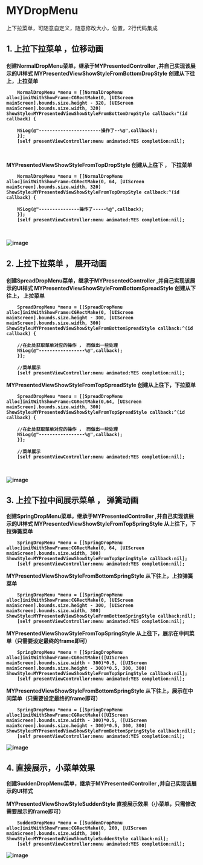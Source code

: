 # MYDropMenu
上下拉菜单，可随意自定义，随意修改大小，位置，2行代码集成



## 1. 上拉下拉菜单 ，位移动画<p>

<b>创建NormalDropMenu菜单，继承于MYPresentedController ,并自己实现该展示的UI样式
MYPresentedViewShowStyleFromBottomDropStyle  创建从下往上，上拉菜单
<br>
```
    NormalDropMenu *menu = [[NormalDropMenu alloc]initWithShowFrame:CGRectMake(0, [UIScreen mainScreen].bounds.size.height - 320, [UIScreen mainScreen].bounds.size.width, 320) ShowStyle:MYPresentedViewShowStyleFromBottomDropStyle callback:^(id callback) {

    NSLog(@"-----------------------操作了--%@",callback);
    }];
    [self presentViewController:menu animated:YES completion:nil];

```
<br>

MYPresentedViewShowStyleFromTopDropStyle 创建从上往下 ， 下拉菜单
```
    NormalDropMenu *menu = [[NormalDropMenu alloc]initWithShowFrame:CGRectMake(0, 64, [UIScreen mainScreen].bounds.size.width, 320) ShowStyle:MYPresentedViewShowStyleFromTopDropStyle callback:^(id callback) {

    NSLog(@"---------------操作了-----%@",callback);
    }];
    [self presentViewController:menu animated:YES completion:nil];

```
<br>

![image](https://github.com/coderMyy/MYDropMenu/blob/master/animationGIF/GIF.gif)

## 2. 上拉下拉菜单 ， 展开动画<p>
<b> 创建SpreadDropMenu菜单，继承于MYPresentedController ,并自己实现该展示的UI样式
MYPresentedViewShowStyleFromBottomSpreadStyle 创建从下往上， 上拉菜单
<br>
```
    SpreadDropMenu *menu = [[SpreadDropMenu alloc]initWithShowFrame:CGRectMake(0, [UIScreen mainScreen].bounds.size.height - 300, [UIScreen mainScreen].bounds.size.width, 300) ShowStyle:MYPresentedViewShowStyleFromBottomSpreadStyle callback:^(id callback) {

    //在此处获取菜单对应的操作 ， 而做出一些处理
    NSLog(@"-----------------%@",callback);
    }];

    //菜单展示
    [self presentViewController:menu animated:YES completion:nil];

``` 
MYPresentedViewShowStyleFromTopSpreadStyle 创建从上往下，下拉菜单
<br>
```
    SpreadDropMenu *menu = [[SpreadDropMenu alloc]initWithShowFrame:CGRectMake(0,64, [UIScreen mainScreen].bounds.size.width, 300) ShowStyle:MYPresentedViewShowStyleFromTopSpreadStyle callback:^(id callback) {

    //在此处获取菜单对应的操作 ， 而做出一些处理
    NSLog(@"-----------------%@",callback);
    }];

    //菜单展示
    [self presentViewController:menu animated:YES completion:nil];

```
<br>

![image](https://github.com/coderMyy/MYDropMenu/blob/master/animationGIF/GIF1.gif)

## 3. 上拉下拉中间展示菜单 ， 弹簧动画
<b> 创建SpringDropMenu菜单，继承于MYPresentedController ,并自己实现该展示的UI样式
MYPresentedViewShowStyleFromTopSpringStyle 从上往下，下拉弹簧菜单
<br>
```
    SpringDropMenu *menu = [[SpringDropMenu alloc]initWithShowFrame:CGRectMake(0, 64, [UIScreen mainScreen].bounds.size.width, 300) ShowStyle:MYPresentedViewShowStyleFromTopSpringStyle callback:nil];
    [self presentViewController:menu animated:YES completion:nil];

```

MYPresentedViewShowStyleFromBottomSpringStyle 从下往上，上拉弹簧菜单
<br>
```
    SpringDropMenu *menu = [[SpringDropMenu alloc]initWithShowFrame:CGRectMake(0, [UIScreen mainScreen].bounds.size.height - 300, [UIScreen mainScreen].bounds.size.width, 300) ShowStyle:MYPresentedViewShowStyleFromBottomSpringStyle callback:nil];
    [self presentViewController:menu animated:YES completion:nil];

```

MYPresentedViewShowStyleFromTopSpringStyle 从上往下，展示在中间菜单（只需要设定最终的frame即可）
<br>
```
    SpringDropMenu *menu = [[SpringDropMenu alloc]initWithShowFrame:CGRectMake(([UIScreen mainScreen].bounds.size.width - 300)*0.5, ([UIScreen mainScreen].bounds.size.height - 300)*0.5, 300, 300) ShowStyle:MYPresentedViewShowStyleFromTopSpringStyle callback:nil];
    [self presentViewController:menu animated:YES completion:nil];
```

MYPresentedViewShowStyleFromBottomSpringStyle 从下往上，展示在中间菜单（只需要设定最终的frame即可）

```
    SpringDropMenu *menu = [[SpringDropMenu alloc]initWithShowFrame:CGRectMake(([UIScreen mainScreen].bounds.size.width - 300)*0.5, ([UIScreen mainScreen].bounds.size.height - 300)*0.5, 300, 300) ShowStyle:MYPresentedViewShowStyleFromBottomSpringStyle callback:nil];
    [self presentViewController:menu animated:YES completion:nil];

```

![image](https://github.com/coderMyy/MYDropMenu/blob/master/animationGIF/GIF2.gif)


## 4. 直接展示，小菜单效果
<b> 创建SuddenDropMenu菜单，继承于MYPresentedController ,并自己实现该展示的UI样式

MYPresentedViewShowStyleSuddenStyle 直接展示效果（小菜单，只需修改需要展示的frame即可）

```
    SuddenDropMenu *menu = [[SuddenDropMenu alloc]initWithShowFrame:CGRectMake(0, 200, [UIScreen mainScreen].bounds.size.width, 300) ShowStyle:MYPresentedViewShowStyleSuddenStyle callback:nil];
    [self presentViewController:menu animated:YES completion:nil];

```

![image](https://github.com/coderMyy/MYDropMenu/blob/master/animationGIF/GIF3.gif)






